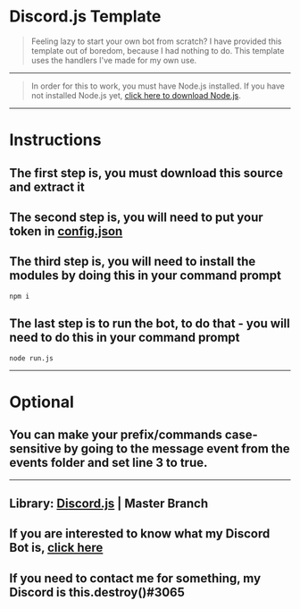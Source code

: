 # Discord.js Template

> Feeling lazy to start your own bot from scratch? I have provided this template out of boredom, because I had nothing to do. This template uses the handlers I've made for my own use.

---

> In order for this to work, you must have Node.js installed. If you have not installed Node.js yet, [click here to download Node.js](https://nodejs.org/en/download/).

---

# Instructions

The first step is, you must download this source and extract it
-
The second step is, you will need to put your token in [config.json](https://github.com/Bi-nz/discord.js-template/config.json)
-
The third step is, you will need to install the modules by doing this in your command prompt
-
```
npm i
```
The last step is to run the bot, to do that - you will need to do this in your command prompt
-
```
node run.js
```
---

# Optional
You can make your prefix/commands case-sensitive by going to the message event from the events folder and set line 3 to true.
-

---

Library: [Discord.js](https://github.com/discordjs/discord.js) | Master Branch
-
If you are interested to know what my Discord Bot is, [click here](https://discordbots.org/bot/509361669928124426)
-
If you need to contact me for something, my Discord is this.destroy()#3065
-